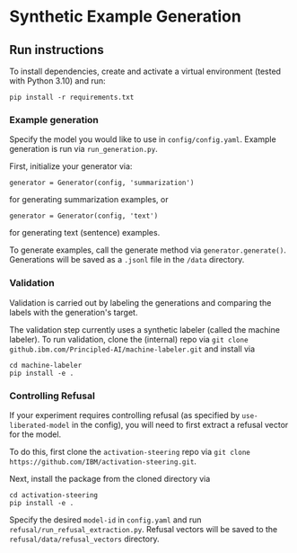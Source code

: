 # Synthetic Example Generation


## Run instructions

To install dependencies, create and activate a virtual environment (tested with Python 3.10) and run:
```commandline
pip install -r requirements.txt
```

### Example generation

Specify the model you would like to use in `config/config.yaml`. Example generation is run via `run_generation.py`. 

First, initialize your generator via:
```
generator = Generator(config, 'summarization')
```
for generating summarization examples, or
```
generator = Generator(config, 'text')
```
for generating text (sentence) examples. 

To generate examples, call the generate method via `generator.generate()`. Generations will be saved as a `.jsonl` file 
in the `/data` directory. 


### Validation

Validation is carried out by labeling the generations and comparing the labels with the generation's target. 

The validation step currently uses a synthetic labeler (called the machine labeler). To run validation, clone the 
(internal) repo via `git clone github.ibm.com/Principled-AI/machine-labeler.git` and install via
```commandline
cd machine-labeler
pip install -e .
```


### Controlling Refusal 

If your experiment requires controlling refusal (as specified by `use-liberated-model` in the config), you will need to first 
extract a refusal vector for the model. 

To do this, first clone the `activation-steering` repo via `git clone https://github.com/IBM/activation-steering.git`.

Next, install the package from the cloned directory via
```commandline
cd activation-steering
pip install -e .
```

Specify the desired `model-id` in `config.yaml` and run `refusal/run_refusal_extraction.py`. Refusal vectors will be saved to 
the `refusal/data/refusal_vectors` directory.